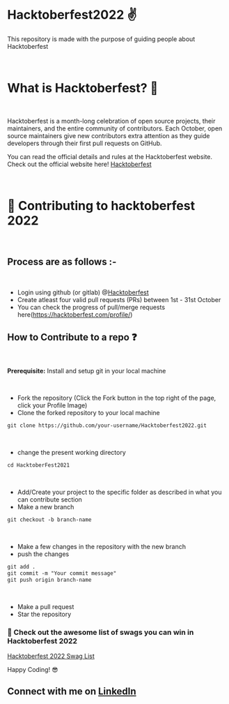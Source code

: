 # Hacktoberfest2022 ✌️
This repository is made with the purpose of guiding people about Hacktoberfest

</br>

# What is Hacktoberfest? 🤔
</br>

Hacktoberfest is a month-long celebration of open source projects, their maintainers, and the entire community of contributors. Each October, open source maintainers give new contributors extra attention as they guide developers through their first pull requests on GitHub.

You can read the official details and rules at the Hacktoberfest website. Check out the official website here! [Hacktoberfest](https://hacktoberfest.com/)

</br>

# 🌱 Contributing to hacktoberfest 2022

</br>

## Process are as follows :- 

</br>

* Login using github (or gitlab) @[Hacktoberfest](https://hacktoberfest.com/)
* Create atleast four valid pull requests (PRs) between 1st - 31st October
* You can check the progress of pull/merge requests here(https://hacktoberfest.com/profile/)

## How to Contribute to a repo ❓

</br>

**Prerequisite:** Install and setup git in your local machine

</br>

* Fork the repository (Click the Fork button in the top right of the page, click your Profile Image)
* Clone the forked repository to your local machine
```markdown
git clone https://github.com/your-username/Hacktoberfest2022.git
```
</br>

* change the present working directory
```markdown
cd HacktoberFest2021
```
</br>

* Add/Create your project to the specific folder as described in what you can contribute section
* Make a new branch
```markdown
git checkout -b branch-name
```
</br>

* Make a few changes in the repository with the new branch
* push the changes
```markdown
git add .
git commit -m "Your commit message"
git push origin branch-name
```
</br>

* Make a pull request
* Star the repository


### 🤠 Check out the awesome list of swags you can win in Hacktoberfest 2022
[Hacktoberfest 2022 Swag List](https://hacktoberfestswaglist.com/list/#d)

Happy Coding! 😎

## Connect with me on [LinkedIn](https://www.linkedin.com/in/shumbul/)
